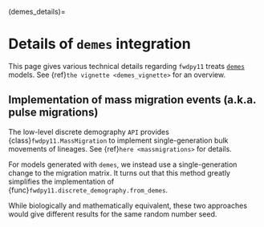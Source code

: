 (demes_details)=

# Details of `demes` integration

This page gives various technical details regarding `fwdpy11` treats [`demes`](https://popsim-consortium.github.io/demes-docs/main/) models.
See {ref}`the vignette <demes_vignette>` for an overview.

## Implementation of mass migration events (a.k.a. pulse migrations)

The low-level discrete demography `API` provides {class}`fwdpy11.MassMigration` to implement single-generation bulk movements of lineages.
See {ref}`here <massmigrations>` for details.

For models generated with `demes`, we instead use a single-generation change to the migration matrix.
It turns out that this method greatly simplifies the implementation of {func}`fwdpy11.discrete_demography.from_demes`.

While biologically and mathematically equivalent, these two approaches would give different results for the same random number seed.
